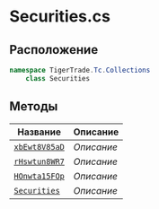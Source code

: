 
# Securities.cs
## Расположение
```csharp
namespace TigerTrade.Tc.Collections  
    class Securities
```

## Методы
| Название | Описание |
| --- | --- |
| [`xbEwt8V85aD`](./Методы/xbEwt8V85aD.md) | *Описание* |
| [`rHswtun8WR7`](./Методы/rHswtun8WR7.md) | *Описание* |
| [`HOnwta15FOp`](./Методы/HOnwta15FOp.md) | *Описание* |
| [`Securities`](./Методы/Securities.md) | *Описание* |
